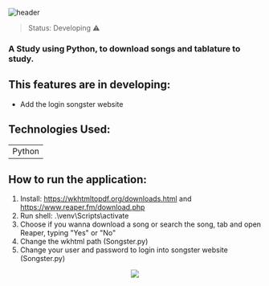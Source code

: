 ![header](https://www.ctvnews.ca/polopoly_fs/1.5351075.1616008073!/httpImage/image.jpeg_gen/derivatives/landscape_1020/image.jpeg)

> Status: Developing ⚠️

### A Study using Python, to download songs and tablature to study.

## This features are in developing:

- Add the login songster website

## Technologies Used:

<table>
  <tr>
    <td>Python</td>
  </tr>
</table>

## How to run the application:

1) Install: https://wkhtmltopdf.org/downloads.html and https://www.reaper.fm/download.php
2) Run shell: .\venv\Scripts\activate
3) Choose if you wanna download a song or search the song, tab and open Reaper, typing "Yes" or "No"
4) Change the wkhtml path (Songster.py)
5) Change your user and password to login into songster website (Songster.py)


<center><img src="https://theacousticguitarist.com/wp-content/uploads/2021/03/how-to-read-guitar-tab.png"></center>

